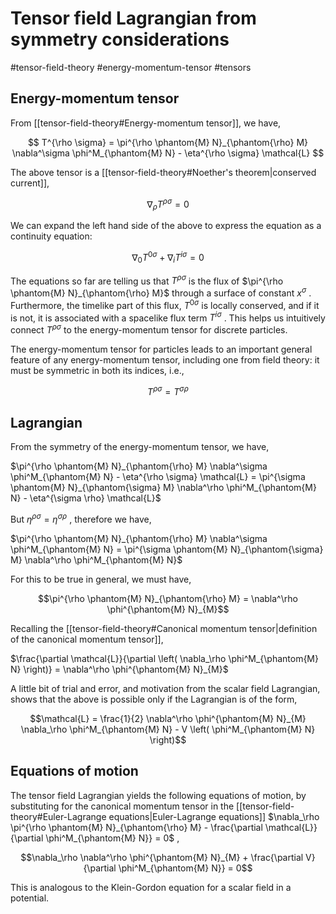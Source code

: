 # Tensor field Lagrangian from symmetry considerations

#tensor-field-theory #energy-momentum-tensor #tensors

## Energy-momentum tensor

From [[tensor-field-theory#Energy-momentum tensor]], we have,

$$
T^{\rho \sigma} = \pi^{\rho \phantom{M} N}_{\phantom{\rho} M} \nabla^\sigma \phi^M_{\phantom{M} N} - \eta^{\rho \sigma} \mathcal{L}
$$

The above tensor is a [[tensor-field-theory#Noether's theorem|conserved current]],

$$\nabla_\rho T^{\rho \sigma} = 0$$

We can expand the left hand side of the above to express the equation as a continuity equation:

$$\nabla_0 T^{0 \sigma} + \nabla_i T^{i \sigma} = 0$$

The equations so far are telling us that $T^{\rho \sigma}$ is the flux of $\pi^{\rho \phantom{M} N}_{\phantom{\rho} M}$ through a surface of constant $x^\sigma$ . Furthermore, the timelike part of this flux, $T^{0 \sigma}$ is locally conserved, and if it is not, it is associated with a spacelike flux term $T^{i \sigma}$ . This helps us intuitively connect $T^{\rho \sigma}$ to the energy-momentum tensor for discrete particles.

The energy-momentum tensor for particles leads to an important general feature of any energy-momentum tensor, including one from field theory: it must be symmetric in both its indices, i.e.,

$$T^{\rho \sigma} = T^{\sigma \rho}$$
## Lagrangian

From the symmetry of the energy-momentum tensor, we have,

$\pi^{\rho \phantom{M} N}_{\phantom{\rho} M} \nabla^\sigma \phi^M_{\phantom{M} N} - \eta^{\rho \sigma} \mathcal{L} = \pi^{\sigma \phantom{M} N}_{\phantom{\sigma} M} \nabla^\rho \phi^M_{\phantom{M} N} - \eta^{\sigma \rho} \mathcal{L}$

But $\eta^{\rho \sigma} = \eta^{\sigma \rho}$ , therefore we have,

$\pi^{\rho \phantom{M} N}_{\phantom{\rho} M} \nabla^\sigma \phi^M_{\phantom{M} N} = \pi^{\sigma \phantom{M} N}_{\phantom{\sigma} M} \nabla^\rho \phi^M_{\phantom{M} N}$

For this to be true in general, we must have,

$$\pi^{\rho \phantom{M} N}_{\phantom{\rho} M} = \nabla^\rho \phi^{\phantom{M} N}_{M}$$

Recalling the [[tensor-field-theory#Canonical momentum tensor|definition of the canonical momentum tensor]],

$\frac{\partial \mathcal{L}}{\partial \left( \nabla_\rho \phi^M_{\phantom{M} N} \right)} = \nabla^\rho \phi^{\phantom{M} N}_{M}$

A little bit of trial and error, and motivation from the scalar field Lagrangian, shows that the above is possible only if the Lagrangian is of the form,

$$\mathcal{L} = \frac{1}{2} \nabla^\rho \phi^{\phantom{M} N}_{M} \nabla_\rho \phi^M_{\phantom{M} N} - V \left( \phi^M_{\phantom{M} N} \right)$$
## Equations of motion

The tensor field Lagrangian yields the following equations of motion, by substituting for the canonical momentum tensor in the [[tensor-field-theory#Euler-Lagrange equations|Euler-Lagrange equations]] $\nabla_\rho \pi^{\rho \phantom{M} N}_{\phantom{\rho} M} - \frac{\partial \mathcal{L}}{\partial \phi^M_{\phantom{M} N}} = 0$ ,

$$\nabla_\rho \nabla^\rho \phi^{\phantom{M} N}_{M} + \frac{\partial V}{\partial \phi^M_{\phantom{M} N}} = 0$$

This is analogous to the Klein-Gordon equation for a scalar field in a potential.
